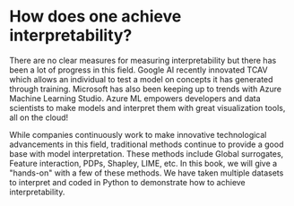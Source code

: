 # How does one achieve interpretability?

There are no clear measures for measuring interpretability but there has been a lot of progress in this field. Google AI recently innovated TCAV which allows an individual to test a model on concepts it has generated through training. Microsoft has also been keeping up to trends with Azure Machine Learning Studio. Azure ML empowers developers and data scientists to make models and interpret them with great visualization tools, all on the cloud! 

While companies continuously work to make innovative technological advancements in this field, traditional methods continue to provide a good base with model interpretation. These methods include Global surrogates, Feature interaction, PDPs, Shapley, LIME, etc.  In this book, we will give a "hands-on" with a few of these methods. We have taken multiple datasets to interpret and coded in Python to demonstrate how to achieve interpretability. 

